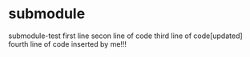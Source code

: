 # submodule
submodule-test
first line
secon line of code
third line of code[updated]
fourth line of code inserted by me!!!
